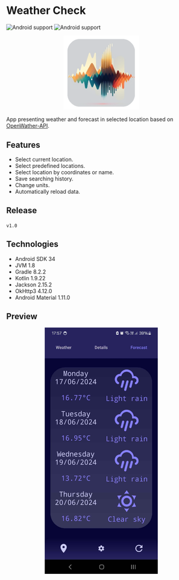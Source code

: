 # Weather Check

![Android support](https://shields.io/badge/Android-SDK_34-green) ![Android support](https://shields.io/badge/v.1.0-purple)

<p align="center">
    <img src="images/logo.png" width="200" alt="logo"/> 
</p>

App presenting weather and forecast in selected location based on <a href=https://openweathermap.org/api>OpenWather-API</a>.

## Features

- Select current location.
- Select predefined locations.
- Select location by coordinates or name.
- Save searching history.
- Change units.
- Automatically reload data.

## Release

`
v1.0
`

## Technologies

- Android SDK 34
- JVM 1.8
- Gradle 8.2.2
- Kotlin 1.9.22
- Jackson 2.15.2
- OkHttp3 4.12.0
- Android Material 1.11.0

## Preview

<p align="center">
    <img src="images/preview.jpg" width="300" alt="logo"/> 
</p>
